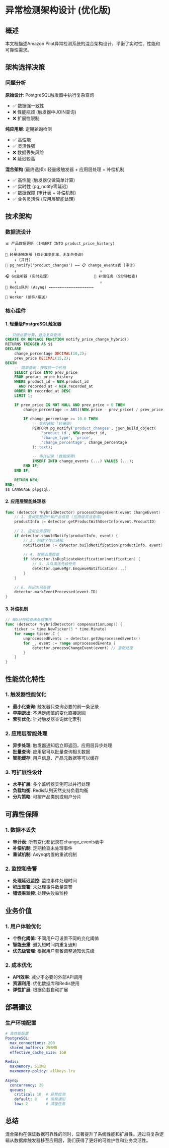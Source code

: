 # 异常检测架构设计 (优化版)

## 概述

本文档描述Amazon Pilot异常检测系统的混合架构设计，平衡了实时性、性能和可靠性需求。

## 架构选择决策

### 问题分析

**原始设计**: PostgreSQL触发器中执行复杂查询
- ✅ 数据强一致性
- ❌ 性能瓶颈 (触发器中JOIN查询)
- ❌ 扩展性限制

**纯应用层**: 定期轮询检测
- ✅ 高性能
- ✅ 灵活性强
- ❌ 数据丢失风险
- ❌ 延迟较高

**混合架构** (最终选择): 轻量级触发器 + 应用层处理 + 补偿机制
- ✅ 高性能 (触发器仅做简单计算)
- ✅ 实时性 (pg_notify零延迟)
- ✅ 数据保障 (审计表 + 补偿机制)
- ✅ 业务灵活性 (应用层智能处理)

## 技术架构

### 数据流设计

```
📊 产品数据更新 (INSERT INTO product_price_history)
    ↓
🔧 轻量级触发器 (仅计算变化率，无复杂查询)
    ↓ (并行)
📡 pg_notify('product_changes') ←→ 📋 change_events表 (审计)
    ↓                                     ↓
🎧 Go监听器 (实时处理)                    🔄 补偿任务 (5分钟检查)
    ↓                                     ↓
📨 Redis队列 (Asynq) ←←←←←←←←←←←←←←←←←←←←
    ↓
👷 Worker (邮件/推送)
```

### 核心组件

#### 1. 轻量级PostgreSQL触发器
```sql
-- 只做必要计算，避免复杂查询
CREATE OR REPLACE FUNCTION notify_price_change_hybrid()
RETURNS TRIGGER AS $$
DECLARE
    change_percentage DECIMAL(10,2);
    prev_price DECIMAL(15,2);
BEGIN
    -- 简单查询：获取前一个价格
    SELECT price INTO prev_price 
    FROM product_price_history 
    WHERE product_id = NEW.product_id 
      AND recorded_at < NEW.recorded_at 
    ORDER BY recorded_at DESC 
    LIMIT 1;

    IF prev_price IS NOT NULL AND prev_price > 0 THEN
        change_percentage := ABS((NEW.price - prev_price) / prev_price * 100);
        
        IF change_percentage >= 10.0 THEN
            -- 实时通知 (轻量级)
            PERFORM pg_notify('product_changes', json_build_object(
                'product_id', NEW.product_id,
                'change_type', 'price',
                'change_percentage', change_percentage
            )::text);
            
            -- 审计记录 (数据保障)
            INSERT INTO change_events (...) VALUES (...);
        END IF;
    END IF;
    
    RETURN NEW;
END;
$$ LANGUAGE plpgsql;
```

#### 2. 应用层智能处理器
```go
func (detector *HybridDetector) processChangeEvent(event ChangeEvent) {
    // 1. 查询完整用户和产品信息 (应用层灵活查询)
    productInfo := detector.getProductWithUserInfo(event.ProductID)
    
    // 2. 应用业务规则
    if detector.shouldNotify(productInfo, event) {
        // 3. 创建个性化通知
        notification := detector.buildNotification(productInfo, event)
        
        // 4. 智能去重检查
        if !detector.isDuplicateNotification(notification) {
            // 5. 入队高优先级任务
            detector.queueMgr.EnqueueNotification(...)
        }
    }
    
    // 6. 标记为已处理
    detector.markEventProcessed(event.ID)
}
```

#### 3. 补偿机制
```go
// 每5分钟检查未处理事件
func (detector *HybridDetector) compensationLoop() {
    ticker := time.NewTicker(5 * time.Minute)
    for range ticker.C {
        unprocessedEvents := detector.getUnprocessedEvents()
        for _, event := range unprocessedEvents {
            detector.processChangeEvent(event) // 重新处理
        }
    }
}
```

## 性能优化特性

### 1. 触发器性能优化
- **最小化查询**: 触发器只查询必要的前一条记录
- **早期退出**: 不满足阈值的变化直接返回
- **索引优化**: 针对触发器查询优化索引

### 2. 应用层智能处理
- **异步处理**: 触发器通知后立即返回，应用层异步处理
- **批量查询**: 应用层可以批量查询相关数据
- **智能缓存**: 用户信息、产品元数据等可以缓存

### 3. 可扩展性设计
- **水平扩展**: 多个监听器实例可以并行处理
- **负载均衡**: Redis队列天然支持负载均衡
- **分片策略**: 可按产品类别或用户分片

## 可靠性保障

### 1. 数据不丢失
- **审计表**: 所有变化都记录在change_events表中
- **补偿机制**: 定期检查未处理事件
- **重试机制**: Asynq内置的重试机制

### 2. 监控和告警
- **处理延迟监控**: 监控事件处理时间
- **积压告警**: 未处理事件数量告警
- **错误率监控**: 处理失败率监控

## 业务价值

### 1. 用户体验优化
- **个性化阈值**: 不同用户可设置不同的变化阈值
- **智能去重**: 避免短时间内重复通知
- **优先级管理**: 根据用户套餐调整通知优先级

### 2. 成本优化
- **API效率**: 减少不必要的外部API调用
- **资源利用**: 优化数据库和Redis使用
- **弹性扩展**: 根据负载自动扩展

## 部署建议

### 生产环境配置
```yaml
# 高性能配置
PostgreSQL:
  max_connections: 200
  shared_buffers: 256MB
  effective_cache_size: 1GB
  
Redis:
  maxmemory: 512MB
  maxmemory-policy: allkeys-lru
  
Asynq:
  concurrency: 20
  queues:
    critical: 10  # 异常检测
    default: 8    # 常规通知
    low: 2        # 清理任务
```

## 总结

混合架构在保证数据可靠性的同时，显著提升了系统性能和扩展性。通过将复杂逻辑从数据库触发器移至应用层，我们获得了更好的可维护性和业务灵活性。